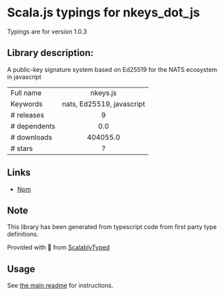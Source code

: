 
# Scala.js typings for nkeys_dot_js

Typings are for version 1.0.3

## Library description:
A public-key signature system based on Ed25519 for the NATS ecosystem in javascript

|                    |                 |
| ------------------ | :-------------: |
| Full name          | nkeys.js |
| Keywords           | nats, Ed25519, javascript |
| # releases         | 9 |
| # dependents       | 0.0 |
| # downloads        | 404055.0 |
| # stars            | ? |

## Links
- [Npm](https://www.npmjs.com/package/nkeys.js)
    


## Note
This library has been generated from typescript code from first party type definitions.

Provided with :purple_heart: from [ScalablyTyped](https://github.com/oyvindberg/ScalablyTyped)

## Usage
See [the main readme](../../readme.md) for instructions.


